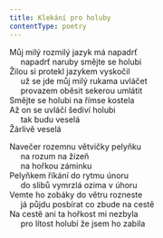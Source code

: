 ```yaml
---
title: Klekání pro holuby
contentType: poetry
---
```


<section>

Můj milý rozmilý jazyk má napadrť  
     napadrť naruby smějte se holubi  
Žilou si protekl jazykem vyskočil  
     už se jde můj milý rukama uvláčet  
     provazem oběsit sekerou umlátit  
Smějte se holubi na římse kostela  
Až on se uvláčí šediví holubi  
     tak budu veselá  
Žárlivě veselá

Navečer rozemnu větvičky pelyňku  
     na rozum na žízeň  
     na hořkou záminku  
Pelyňkem říkání do rytmu únoru  
     do slibů vymrzlá ozima v úhoru  
Vemte ho zobáky do větru rozneste  
     já půjdu posbírat co zbude na cestě  
Na cestě ani ta hořkost mi nezbyla  
     pro lítost holubí že jsem ho zabila

</section>
